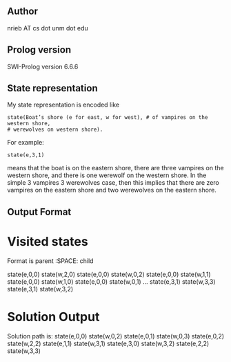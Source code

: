Author
------
nrieb AT cs dot unm dot edu

Prolog version
--------------
SWI-Prolog version 6.6.6

State representation
--------------------
My state representation is encoded like

    state(Boat’s shore (e for east, w for west), # of vampires on the western shore,
    # werewolves on western shore).

For example:

    state(e,3,1)

means that the boat is on the eastern shore, there are three vampires on the western shore, and there is one werewolf on the western shore.  In the simple 3 vampires 3 werewolves case, then this implies that there are zero vampires on the eastern shore and two werewolves on the eastern shore.

Output Format
-------------
Visited states
==============
Format is
parent :SPACE: child

state(e,0,0) state(w,2,0) 
state(e,0,0) state(w,0,2) 
state(e,0,0) state(w,1,1) 
state(e,0,0) state(w,1,0) 
state(e,0,0) state(w,0,1)
...
state(e,3,1) state(w,3,3) 
state(e,3,1) state(w,3,2) 

Solution Output
===============
Solution path is: 
state(e,0,0)
state(w,0,2)
state(e,0,1)
state(w,0,3)
state(e,0,2)
state(w,2,2)
state(e,1,1)
state(w,3,1)
state(e,3,0)
state(w,3,2)
state(e,2,2)
state(w,3,3)
